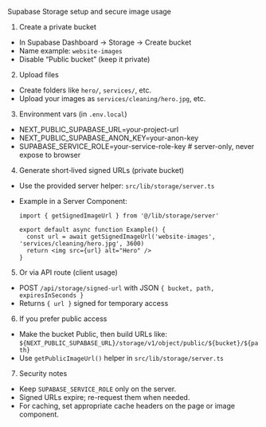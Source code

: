 Supabase Storage setup and secure image usage

1) Create a private bucket
- In Supabase Dashboard → Storage → Create bucket
- Name example: `website-images`
- Disable “Public bucket” (keep it private)

2) Upload files
- Create folders like `hero/`, `services/`, etc.
- Upload your images as `services/cleaning/hero.jpg`, etc.

3) Environment vars (in `.env.local`)
- NEXT_PUBLIC_SUPABASE_URL=your-project-url
- NEXT_PUBLIC_SUPABASE_ANON_KEY=your-anon-key
- SUPABASE_SERVICE_ROLE=your-service-role-key  # server-only, never expose to browser

4) Generate short‑lived signed URLs (private bucket)
- Use the provided server helper: `src/lib/storage/server.ts`
- Example in a Server Component:

  ```tsx
  import { getSignedImageUrl } from '@/lib/storage/server'

  export default async function Example() {
    const url = await getSignedImageUrl('website-images', 'services/cleaning/hero.jpg', 3600)
    return <img src={url} alt="Hero" />
  }
  ```

5) Or via API route (client usage)
- POST `/api/storage/signed-url` with JSON `{ bucket, path, expiresInSeconds }`
- Returns `{ url }` signed for temporary access

6) If you prefer public access
- Make the bucket Public, then build URLs like:
  `${NEXT_PUBLIC_SUPABASE_URL}/storage/v1/object/public/${bucket}/${path}`
- Use `getPublicImageUrl()` helper in `src/lib/storage/server.ts`

7) Security notes
- Keep `SUPABASE_SERVICE_ROLE` only on the server.
- Signed URLs expire; re-request them when needed.
- For caching, set appropriate cache headers on the page or image component.

